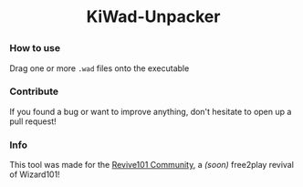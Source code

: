 <h1>
  <p align="center">
  KiWad-Unpacker
  </p>
</h1>

### How to use
Drag one or more `.wad` files onto the executable

### Contribute
If you found a bug or want to improve anything, don't hesitate to open up a pull request!

### Info
This tool was made for the [Revive101 Community](https://discord.gg/sMFgyNRDDM), a *(soon)* free2play revival of Wizard101!
